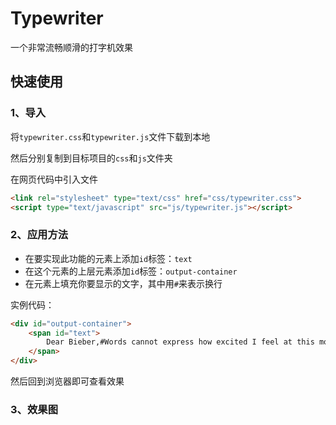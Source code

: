 # Typewriter

一个非常流畅顺滑的打字机效果

## 快速使用

### 1、导入

将`typewriter.css`和`typewriter.js`文件下载到本地

然后分别复制到目标项目的`css`和`js`文件夹

在网页代码中引入文件

```html
<link rel="stylesheet" type="text/css" href="css/typewriter.css">
<script type="text/javascript" src="js/typewriter.js"></script>
```

### 2、应用方法

- 在要实现此功能的元素上添加`id`标签：`text`
- 在这个元素的上层元素添加`id`标签：`output-container`
- 在元素上填充你要显示的文字，其中用`#`来表示换行

实例代码：

```html
<div id="output-container">
	<span id="text">
		Dear Bieber,#Words cannot express how excited I feel at this moment when I hear that you are going to visit China, and it is also my honor to recommend Beijing, one of the most popular traveling cities, to you.#Beijing, as the capital of 7 dynasties, is full of ancient relics. Architectures, towers and sculptures which reflect the profoundness of history can be seen everywhere. Moreover, snacks in Beijing, such as Roast duck, Soybean cake and Stewed Liver will offer a wonderful experience of tastes. Besides, you will be surely welcomed in this strange city, because people here are always friendly and warm-hearted.#When it comes to the way of traveling, you can choose a group tour. However, to get more fun, you might as well select self-service tour. I sincerely hope that you could take my recommendation into consideration and that you could enjoy your staying in Beijing.#Truly yours,#Li Ming
	</span>
</div>
```

然后回到浏览器即可查看效果

### 3、效果图


